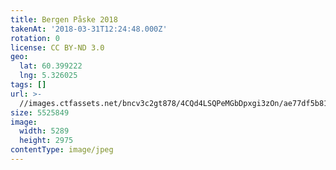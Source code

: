```yaml
---
title: Bergen Påske 2018
takenAt: '2018-03-31T12:24:48.000Z'
rotation: 0
license: CC BY-ND 3.0
geo:
  lat: 60.399222
  lng: 5.326025
tags: []
url: >-
  //images.ctfassets.net/bncv3c2gt878/4CQd4LSQPeMGbDpxgi3zOn/ae77df5b81e9afe6e49f1a8f8a9e63eb/bergen-pske-2018_27305029808_o
size: 5525849
image:
  width: 5289
  height: 2975
contentType: image/jpeg
---
```


